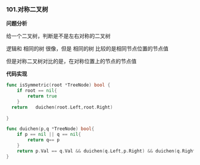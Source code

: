 ### 101.对称二叉树

**问题分析**

给一个二叉树，判断是不是左右对称的二叉树

逻辑和 相同的树 很像，但是 相同的树 比较的是相同节点位置的节点值

但是对称二叉树对比的是，在对称位置上的节点的节点值

**代码实现**

```go
func isSymmetric(root *TreeNode) bool {
    if root == nil{
        return true
    }
  return   duichen(root.Left,root.Right)
    
}

func duichen(p,q *TreeNode) bool{
    if p == nil || q == nil{
        return q== p
    }
    return p.Val == q.Val && duichen(q.Left,p.Right) && duichen(q.Right,p.Left)
}
```

